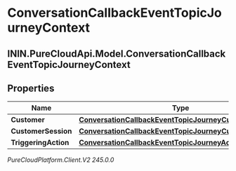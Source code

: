 # ConversationCallbackEventTopicJourneyContext

## ININ.PureCloudApi.Model.ConversationCallbackEventTopicJourneyContext

## Properties

|Name | Type | Description | Notes|
|------------ | ------------- | ------------- | -------------|
| **Customer** | [**ConversationCallbackEventTopicJourneyCustomer**](ConversationCallbackEventTopicJourneyCustomer) |  | [optional] |
| **CustomerSession** | [**ConversationCallbackEventTopicJourneyCustomerSession**](ConversationCallbackEventTopicJourneyCustomerSession) |  | [optional] |
| **TriggeringAction** | [**ConversationCallbackEventTopicJourneyAction**](ConversationCallbackEventTopicJourneyAction) |  | [optional] |



_PureCloudPlatform.Client.V2 245.0.0_

